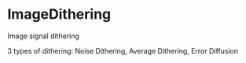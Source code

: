 # ImageDithering
Image signal dithering

3 types of dithering: Noise Dithering, Average Dithering, Error Diffusion
